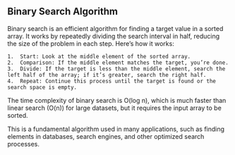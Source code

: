 ## Binary Search Algorithm

Binary search is an efficient algorithm for finding a target value in a sorted array. It works by repeatedly dividing the search interval in half, reducing the size of the problem in each step. Here’s how it works:

	1.	Start: Look at the middle element of the sorted array.
	2.	Comparison: If the middle element matches the target, you’re done.
	3.	Divide: If the target is less than the middle element, search the left half of the array; if it’s greater, search the right half.
	4.	Repeat: Continue this process until the target is found or the search space is empty.

The time complexity of binary search is O(log n), which is much faster than linear search (O(n)) for large datasets, but it requires the input array to be sorted.

This is a fundamental algorithm used in many applications, such as finding elements in databases, search engines, and other optimized search processes.
